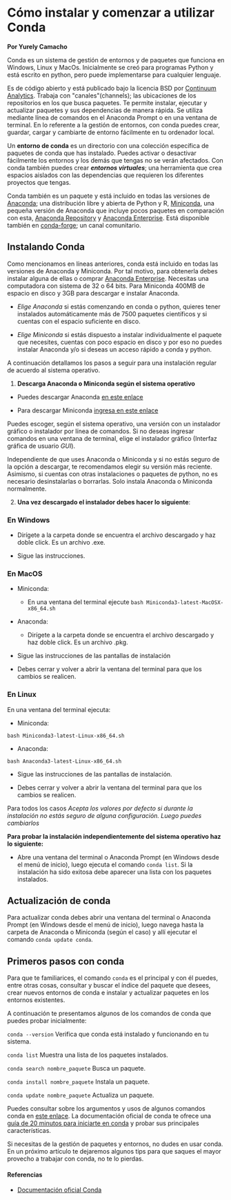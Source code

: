 # Cómo instalar y comenzar a utilizar Conda

**Por Yurely Camacho**

Conda es un sistema de gestión de entornos y de paquetes que funciona en
Windows, Linux y MacOs. Inicialmente se creó para programas Python y
está escrito en python, pero puede implementarse para cualquier
lenguaje.

Es de código abierto y está publicado bajo la licencia BSD por
[Continuum Analytics](http://www.continuumanalytics.com/). Trabaja con
"canales"(channels); las ubicaciones de los repositorios en los que
busca paquetes. Te permite instalar, ejecutar y actualizar paquetes y
sus dependencias de manera rápida. Se utiliza mediante línea de comandos
en el Anaconda Prompt o en una ventana de terminal. En lo referente a la
gestión de entornos, con conda puedes crear, guardar, cargar y cambiarte
de entorno fácilmente en tu ordenador local.

Un **entorno de conda** es un directorio con una colección específica de
paquetes de conda que has instalado. Puedes activar o desactivar
fácilmente los entornos y los demás que tengas no se verán afectados.
Con conda también puedes crear ***entornos virtuales***; una herramienta
que crea espacios aislados con las dependencias que requieren los
diferentes proyectos que tengas.

Conda también es un paquete y está incluido en todas las versiones de
[Anaconda](https://anaconda.org/); una distribución libre y abierta​ de
Python y R, [Miniconda](https://docs.conda.io/en/latest/miniconda.html),
una pequeña versión de Anaconda que incluye pocos paquetes en
comparación con esta, [Anaconda
Repository](https://docs.continuum.io/anaconda-repository/) y [Anaconda
Enterprise](https://www.anaconda.com/products/enterprise). Está
disponible también en
[conda-forge](https://anaconda.org/conda-forge/conda); un canal
comunitario.

## Instalando Conda

Como mencionamos en líneas anteriores, conda está incluido en todas las
versiones de Anaconda y Miniconda. Por tal motivo, para obtenerla debes
instalar alguna de ellas o comprar [Anaconda
Enterprise](https://www.anaconda.com/products/enterprise). Necesitas una
computadora con sistema de 32 o 64 bits. Para Miniconda 400MB de espacio
en disco y 3GB para descargar e instalar Anaconda.

- *Elige Anaconda* si estás comenzando en conda o python, quieres tener
  instalados automáticamente más de 7500 paquetes científicos y si
  cuentas con el espacio suficiente en disco.

- *Elige Miniconda* si estás dispuesto a instalar individualmente el
  paquete que necesites, cuentas con poco espacio en disco y por eso no
  puedes instalar Anaconda y/o si deseas un acceso rápido a conda y
  python.

A continuación detallamos los pasos a seguir para una instalación
regular de acuerdo al sistema operativo.

1. **Descarga Anaconda o Miniconda según el sistema operativo**

- Puedes descargar Anaconda [en este enlace](https://www.anaconda.com/products/individual)

- Para descargar Miniconda [ingresa en este enlace](http://www.bicentenariobu.com/)

Puedes escoger, según el sistema operativo, una versión con un
instalador gráfico o instalador por línea de comandos. Si no deseas
ingresar comandos en una ventana de terminal, elige el instalador
gráfico (Interfaz gráfica de usuario *GUI*).

Independiente de que uses Anaconda o Miniconda y si no estás seguro de
la opción a descargar, te recomendamos elegir su versión más reciente.
Asimismo, si cuentas con otras instalaciones o paquetes de python, no es
necesario desinstalarlas o borrarlas. Solo instala Anaconda o Miniconda
normalmente.

2. **Una vez descargado el instalador debes hacer lo siguiente**:

### En Windows

- Dirígete a la carpeta donde se encuentra el archivo descargado y haz
  doble click. Es un archivo .exe.

- Sigue las instrucciones.

### En MacOS

* Miniconda:

    - En una ventana del terminal ejecute `bash Miniconda3-latest-MacOSX-x86_64.sh`

* Anaconda:

    - Dirígete a la carpeta donde se encuentra el archivo descargado y haz
  doble click. Es un archivo .pkg.

- Sigue las instrucciones de las pantallas de instalación

- Debes cerrar y volver a abrir la ventana del terminal para que los
  cambios se realicen.

### En Linux

En una ventana del terminal ejecuta:

* Miniconda:

`bash Miniconda3-latest-Linux-x86_64.sh`

* Anaconda:

`bash Anaconda3-latest-Linux-x86_64.sh`

- Sigue las instrucciones de las pantallas de instalación.

- Debes cerrar y volver a abrir la ventana del terminal para que los
  cambios se realicen.

Para todos los casos *Acepta los valores por defecto si durante la
instalación no estás seguro de alguna configuración. Luego puedes
cambiarlos*

**Para probar la instalación independientemente del sistema operativo haz lo siguiente:**

- Abre una ventana del terminal o Anaconda Prompt (en Windows desde el
  menú de inicio), luego ejecuta el comando `conda list`. Si la
  instalación ha sido exitosa debe aparecer una lista con los paquetes
  instalados.

## Actualización de conda

Para actualizar conda debes abrir una ventana del terminal o Anaconda
Prompt (en Windows desde el menú de inicio), luego navega hasta la
carpeta de Anaconda o Miniconda (según el caso) y allí ejecutar el
comando `conda update conda`.

## Primeros pasos con conda

Para que te familiarices, el comando `conda` es el principal y con él
puedes, entre otras cosas, consultar y buscar el índice del paquete que
desees, crear nuevos entornos de conda e instalar y actualizar paquetes
en los entornos existentes.

A continuación te presentamos algunos de los comandos de conda que puedes probar inicialmente:

`conda --version` Verifica que conda está instalado y funcionando en tu sistema.

`conda list` Muestra una lista de los paquetes instalados.

`conda search nombre_paquete` Busca un paquete.

`conda install nombre_paquete` Instala un paquete.

`conda update nombre_paquete` Actualiza un paquete.

Puedes consultar sobre los argumentos y usos de algunos comandos conda
en [este
enlace](https://docs.conda.io/projects/conda/en/latest/commands.html).
La documentación oficial de conda te ofrece una [guía de 20 minutos para
iniciarte en
conda](https://docs.conda.io/projects/conda/en/latest/user-guide/getting-started.html)
y probar sus principales características.

Si necesitas de la gestión de paquetes y entornos, no dudes en usar
conda. En un próximo artículo te dejaremos algunos tips para que saques
el mayor provecho a trabajar con conda, no te lo pierdas.

#### Referencias

- [Documentación oficial Conda](https://docs.conda.io/projects/conda/en/latest/index.html)